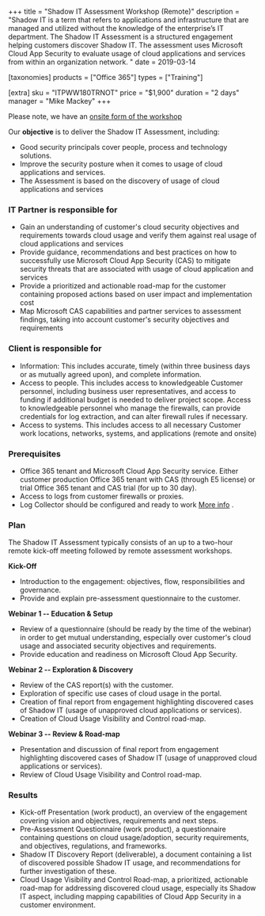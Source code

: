 +++
title = "Shadow IT Assessment Workshop (Remote)"
description = "Shadow IT is a term that refers to applications and infrastructure that are managed and utilized without the knowledge of the enterprise&#8217;s IT department. The Shadow IT Assessment is a structured engagement helping customers discover Shadow IT. The assessment uses Microsoft Cloud App Security to evaluate usage of cloud applications and services from within an organization network. "
date = 2019-03-14

[taxonomies]
products = ["Office 365"]
types = ["Training"]

[extra]
sku = "ITPWW180TRNOT"
price = "$1,900"
duration = "2 days"
manager = "Mike Mackey"
+++

Please note, we have an [onsite form of the
workshop](https://o365hq.com/services/shadow-it-assessment-workshop-full-4-consulting-days-3-days-onsite)

Our **objective** is to deliver the Shadow IT Assessment, including:

-   Good security principals cover people, process and technology
    solutions.
-   Improve the security posture when it comes to usage of cloud
    applications and services.
-   The Assessment is based on the discovery of usage of cloud
    applications and services

### IT Partner is responsible for

-   Gain an understanding of customer's cloud security objectives and
    requirements towards cloud usage and verify them against real usage
    of cloud applications and services
-   Provide guidance, recommendations and best practices on how to
    successfully use Microsoft Cloud App Security (CAS) to
    mitigate security threats that are associated with usage of cloud
    application and services
-   Provide a prioritized and actionable road-map for the customer
    containing proposed actions based on user impact and implementation
    cost
-   Map Microsoft CAS capabilities and partner services to
    assessment findings, taking into account customer's security
    objectives and requirements

### Client is responsible for

-   Information: This includes accurate, timely (within three business
    days or as mutually agreed upon), and complete information.
-   Access to people. This includes access to knowledgeable Customer
    personnel, including business user representatives, and access to
    funding if additional budget is needed to deliver project scope.
    Access to knowledgeable personnel who manage the firewalls, can
    provide credentials for log extraction, and can alter firewall rules
    if necessary.
-   Access to systems. This includes access to all necessary Customer
    work locations, networks, systems, and applications (remote and
    onsite)

### Prerequisites

-   Office 365 tenant and Microsoft Cloud App Security service. Either
    customer production Office 365 tenant with CAS (through E5
    license) or trial Office 365 tenant and CAS trial (for up
    to 30 day).
-   Access to logs from customer firewalls or proxies.
-   Log Collector should be configured and ready to work [More
    info](https://docs.microsoft.com/en-us/cloud-app-security/discovery-docker)
    .

### Plan

The Shadow IT Assessment typically consists of an up to a two-hour
remote kick-off meeting followed by remote assessment workshops.

**Kick-Off**

-   Introduction to the engagement: objectives, flow, responsibilities
    and governance.
-   Provide and explain pre-assessment questionnaire to the customer.

**Webinar 1 -- Education & Setup**

-   Review of a questionnaire (should be ready by the time of the
    webinar) in order to get mutual understanding, especially over
    customer's cloud usage and associated security objectives and
    requirements.
-   Provide education and readiness on Microsoft Cloud App Security.

**Webinar 2 -- Exploration & Discovery**

-   Review of the CAS report(s) with the customer.
-   Exploration of specific use cases of cloud usage in the portal.
-   Creation of final report from engagement highlighting discovered
    cases of Shadow IT (usage of unapproved cloud applications or
    services).
-   Creation of Cloud Usage Visibility and Control road-map.

**Webinar 3 -- Review & Road-map**

-   Presentation and discussion of final report from engagement
    highlighting discovered cases of Shadow IT (usage of unapproved
    cloud applications or services).
-   Review of Cloud Usage Visibility and Control road-map.

### Results

-   Kick-off Presentation (work product), an overview of the engagement
    covering vision and objectives, requirements and next steps.
-   Pre-Assessment Questionnaire (work product), a questionnaire
    containing questions on cloud usage/adoption, security requirements,
    and objectives, regulations, and frameworks.
-   Shadow IT Discovery Report (deliverable), a document containing a
    list of discovered possible Shadow IT usage, and recommendations for
    further investigation of these.
-   Cloud Usage Visibility and Control Road-map, a prioritized,
    actionable road-map for addressing discovered cloud usage,
    especially its Shadow IT aspect, including mapping capabilities of
    Cloud App Security in a customer environment.